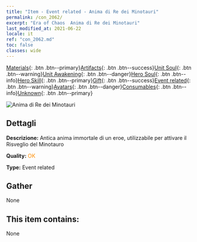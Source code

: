 ```yaml
---
title: "Item - Event related - Anima di Re dei Minotauri"
permalink: /con_2062/
excerpt: "Era of Chaos  Anima di Re dei Minotauri"
last_modified_at: 2021-06-22
locale: it
ref: "con_2062.md"
toc: false
classes: wide
---
```

 [Materials](/ItemsIT/){: .btn .btn--primary}[Artifacts](/ItemsIT/Artifacts/){: .btn .btn--success}[Unit Soul](/ItemsIT/UnitSoul/){: .btn .btn--warning}[Unit Awakening](/ItemsIT/UnitAwakening/){: .btn .btn--danger}[Hero Soul](/ItemsIT/HeroSoul/){: .btn .btn--info}[Hero Skill](/ItemsIT/HeroSkill/){: .btn .btn--primary}[Gift](/ItemsIT/Gift/){: .btn .btn--success}[Event related](/ItemsIT/Events/){: .btn .btn--warning}[Avatars](/ItemsIT/Avatars/){: .btn .btn--danger}[Consumables](/ItemsIT/Consumables/){: .btn .btn--info}[Unknown](/ItemsIT/Unknown/){: .btn .btn--primary}

 ![Anima di Re dei Minotauri](/images/t/juexing_705.jpg)

## Dettagli
 **Descrizione:** Antica anima immortale di un eroe, utilizzabile per attivare il Risveglio del Minotauro

 **Quality:** <span style="color: #FF8C00">OK</span>

 **Type:** Event related

## Gather

  None

## This item contains:

  None


